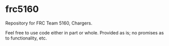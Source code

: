 # frc5160
Repository for FRC Team 5160, Chargers.

Feel free to use code either in part or whole.  Provided as is; no promises as to functionality, etc.
